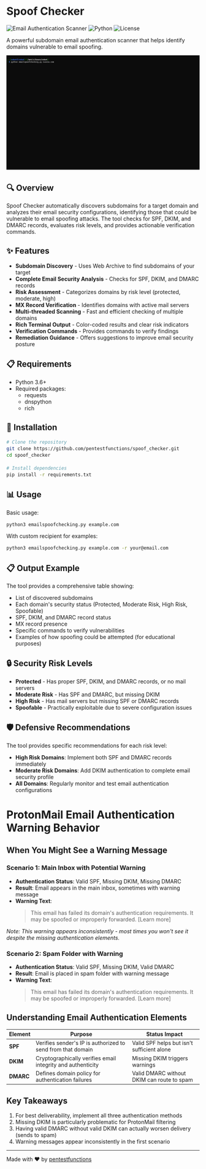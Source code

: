 # Spoof Checker

![Email Authentication Scanner](https://img.shields.io/badge/Email-Authentication_Scanner-blue)
![Python](https://img.shields.io/badge/Python-3.6+-brightgreen)
![License](https://img.shields.io/badge/License-MIT-orange)

A powerful subdomain email authentication scanner that helps identify domains vulnerable to email spoofing.

</p>
<p align="center">
  <img src="https://github.com/pentestfunctions/spoof_checker/blob/main/images/example_email.gif">
</p>

## 🔍 Overview

Spoof Checker automatically discovers subdomains for a target domain and analyzes their email security configurations, identifying those that could be vulnerable to email spoofing attacks. The tool checks for SPF, DKIM, and DMARC records, evaluates risk levels, and provides actionable verification commands.

## ✨ Features

- **Subdomain Discovery** - Uses Web Archive to find subdomains of your target
- **Complete Email Security Analysis** - Checks for SPF, DKIM, and DMARC records
- **Risk Assessment** - Categorizes domains by risk level (protected, moderate, high)
- **MX Record Verification** - Identifies domains with active mail servers
- **Multi-threaded Scanning** - Fast and efficient checking of multiple domains
- **Rich Terminal Output** - Color-coded results and clear risk indicators
- **Verification Commands** - Provides commands to verify findings
- **Remediation Guidance** - Offers suggestions to improve email security posture

## 📋 Requirements

- Python 3.6+
- Required packages:
  - requests
  - dnspython
  - rich

## 🚀 Installation

```bash
# Clone the repository
git clone https://github.com/pentestfunctions/spoof_checker.git
cd spoof_checker

# Install dependencies
pip install -r requirements.txt
```

## 📊 Usage

Basic usage:

```bash
python3 emailspoofchecking.py example.com
```

With custom recipient for examples:

```bash
python3 emailspoofchecking.py example.com -r your@email.com
```

## 📋 Output Example

The tool provides a comprehensive table showing:

- List of discovered subdomains
- Each domain's security status (Protected, Moderate Risk, High Risk, Spoofable)
- SPF, DKIM, and DMARC record status
- MX record presence
- Specific commands to verify vulnerabilities
- Examples of how spoofing could be attempted (for educational purposes)

## 🔒 Security Risk Levels

- **Protected** - Has proper SPF, DKIM, and DMARC records, or no mail servers
- **Moderate Risk** - Has SPF and DMARC, but missing DKIM
- **High Risk** - Has mail servers but missing SPF or DMARC records
- **Spoofable** - Practically exploitable due to severe configuration issues

## 🛡️ Defensive Recommendations

The tool provides specific recommendations for each risk level:

- **High Risk Domains**: Implement both SPF and DMARC records immediately
- **Moderate Risk Domains**: Add DKIM authentication to complete email security profile
- **All Domains**: Regularly monitor and test email authentication configurations

# ProtonMail Email Authentication Warning Behavior

## When You Might See a Warning Message

### Scenario 1: Main Inbox with Potential Warning
- **Authentication Status**: Valid SPF, Missing DKIM, Missing DMARC
- **Result**: Email appears in the main inbox, sometimes with warning message
- **Warning Text**: 
  > This email has failed its domain's authentication requirements. It may be spoofed or improperly forwarded. [Learn more]

*Note: This warning appears inconsistently - most times you won't see it despite the missing authentication elements.*

### Scenario 2: Spam Folder with Warning
- **Authentication Status**: Valid SPF, Missing DKIM, Valid DMARC
- **Result**: Email is placed in spam folder with warning message
- **Warning Text**:
  > This email has failed its domain's authentication requirements. It may be spoofed or improperly forwarded. [Learn more]

## Understanding Email Authentication Elements

| Element | Purpose | Status Impact |
|---------|---------|---------------|
| **SPF** | Verifies sender's IP is authorized to send from that domain | Valid SPF helps but isn't sufficient alone |
| **DKIM** | Cryptographically verifies email integrity and authenticity | Missing DKIM triggers warnings |
| **DMARC** | Defines domain policy for authentication failures | Valid DMARC without DKIM can route to spam |

## Key Takeaways

1. For best deliverability, implement all three authentication methods
2. Missing DKIM is particularly problematic for ProtonMail filtering
3. Having valid DMARC without valid DKIM can actually worsen delivery (sends to spam)
4. Warning messages appear inconsistently in the first scenario

---

Made with ❤️ by [pentestfunctions](https://github.com/pentestfunctions)
